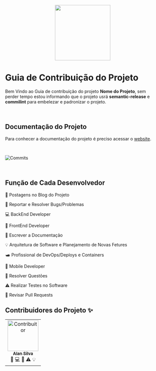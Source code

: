 <p align="center">
  <a href="https://github.com/alansilvacode">
    <img src="../images/contributing.gif" height="180">
  </a>
</p>

# Guia de Contribuição do Projeto

Bem Vindo ao Guia de contribuição do projeto **Nome do Projeto**, sem perder tempo estou informando que o projeto usrá **semantic-release** e **commilint** para embelezar e padronizar o projeto.

<br />

## Documentação do Projeto
Para conhecer a documentação do projeto é preciso acessar o [website](https://github.com/alansilvacode).

<br />

![Commits](../images/commits.png)

<br />

## Função de Cada Desenvolvedor

<p title="Posts no Blog">📝 Postagens no Blog do Projeto</p>
<p title="Reportar e Resolver Bugs">🐛 Reportar e Resolver Bugs/Problemas</p>
<p title="BackEnd Developer">💻 BackEnd Developer</p>
<p title="FrontEnd Developer">🎨 FrontEnd Developer</p>
<p title="Documentação">📖 Escrever a Documentação</p>
<p title="Arquitetura e Novas Fetures">💡 Arquitetura de Software e Planejamento de Novas Fetures</p>
<p title="DevOps">🛥️  Profissional de DevOps/Deploys e Containers</p>
<p title="Mobile Developer">📱 Mobile Developer </p>
<p title="Resolver Questões">💬 Resolver Questões</p>
<p title="Realizar Testes">⚠️ Realizar Testes no Software</p>
<p title="Revisar PRs">👀 Revisar Pull Requests</p>

## Contribuidores do Projeto ✨

<table>
  <tr>
    <td align="center">
      <a href="https://edent.github.io/github_id/#123318858">
        <img src="https://avatars.githubusercontent.com/u/123318858" width="100px;" alt="Contribuitor" title="CTO Asa Soluções and Developer BackEnd" />
        <br />
        <sub>
          <b>Alan Silva</b>
        </sub>
      </a>
      <br />
      <a title="Reportar e Resolver Bugs">🐛</a>
      <a title="BackEnd Developer">💻</a>
      <a title="Revisar PRs">👀</a>
      <a title="Realizar Testes">⚠️</a>
      <a title="Arquitetura e Novas Fetures">💡</a>
    </td>
  </tr>
</table>

